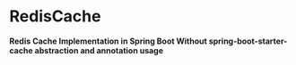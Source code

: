 # RedisCache

<b>Redis Cache Implementation in Spring Boot Without spring-boot-starter-cache abstraction and annotation usage
